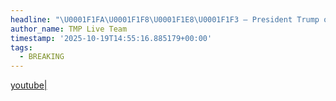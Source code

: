 ```yaml
---
headline: "\U0001F1FA\U0001F1F8\U0001F1E8\U0001F1F3 — President Trump on China:\nChina has been taking advantage of us since the very beginning.\n\nIt all started when Richard Nixon opened relations with China and allowed this to happen."
author_name: TMP Live Team
timestamp: '2025-10-19T14:55:16.885179+00:00'
tags:
  - BREAKING
---
```

[youtube|](https://youtu.be/-dBxGlNGbvI)
